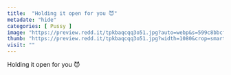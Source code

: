 ```yaml
---
title:  "Holding it open for you 😈"
metadate: "hide"
categories: [ Pussy ]
image: "https://preview.redd.it/tpkbaqcqq3o51.jpg?auto=webp&s=599c8bbcf2121a828f8c658f9e969430cb28bb03"
thumb: "https://preview.redd.it/tpkbaqcqq3o51.jpg?width=1080&crop=smart&auto=webp&s=fc048d79c82bf71a0f60e17ebc2b9a006b1ee1f1"
visit: ""
---
```

Holding it open for you 😈
